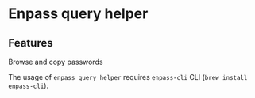 # Enpass query helper

## Features
Browse and copy passwords


The usage of `enpass query helper` requires `enpass-cli` CLI (`brew install enpass-cli`).
